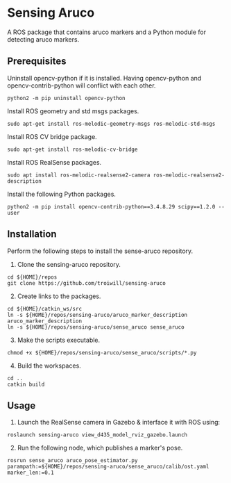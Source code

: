 # Sensing Aruco

A ROS package that contains aruco markers and a Python module for detecting aruco markers.

## Prerequisites

Uninstall opencv-python if it is installed. Having opencv-python and opencv-contrib-python will conflict with each other.
```
python2 -m pip uninstall opencv-python
```

Install ROS geometry and std msgs packages.
```
sudo apt-get install ros-melodic-geometry-msgs ros-melodic-std-msgs
```

Install ROS CV bridge package.
```
sudo apt-get install ros-melodic-cv-bridge
```

Install ROS RealSense packages.
```
sudo apt install ros-melodic-realsense2-camera ros-melodic-realsense2-description
```

Install the following Python packages.
```
python2 -m pip install opencv-contrib-python==3.4.8.29 scipy==1.2.0 --user
```

## Installation

Perform the following steps to install the sense-aruco repository.
1) Clone the sensing-aruco repository.
```
cd ${HOME}/repos
git clone https://github.com/troiwill/sensing-aruco
```

2) Create links to the packages.
```
cd ${HOME}/catkin_ws/src
ln -s ${HOME}/repos/sensing-aruco/aruco_marker_description aruco_marker_description
ln -s ${HOME}/repos/sensing-aruco/sense_aruco sense_aruco
```

3) Make the scripts executable.
```
chmod +x ${HOME}/repos/sensing-aruco/sense_aruco/scripts/*.py
```

4) Build the workspaces.
```
cd ..
catkin build
```

## Usage

1) Launch the RealSense camera in Gazebo & interface it with ROS using:
```
roslaunch sensing-aruco view_d435_model_rviz_gazebo.launch
```

2) Run the following node, which publishes a marker's pose.
```
rosrun sense_aruco aruco_pose_estimator.py parampath:=${HOME}/repos/sensing-aruco/sense_aruco/calib/ost.yaml marker_len:=0.1
```
